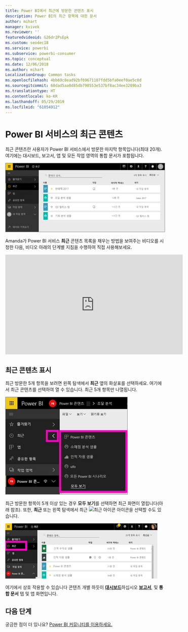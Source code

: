```yaml
---
title: Power BI에서 최근에 방문한 콘텐츠 표시
description: Power BI의 최근 항목에 대한 문서
author: mihart
manager: kvivek
ms.reviewer: ''
featuredvideoid: G26dr2PsEpk
ms.custom: seodec18
ms.service: powerbi
ms.subservice: powerbi-consumer
ms.topic: conceptual
ms.date: 12/06/2018
ms.author: mihart
LocalizationGroup: Common tasks
ms.openlocfilehash: 4bb69c8ead92bf69671107fdd5bfa0eef0ae5c0d
ms.sourcegitcommit: 60dad5aa0d85db790553e537bf8ac34ee3289ba3
ms.translationtype: HT
ms.contentlocale: ko-KR
ms.lasthandoff: 05/29/2019
ms.locfileid: "61054912"
---
```

# <a name="recent-content-in-power-bi-service"></a>Power BI 서비스의 **최근** 콘텐츠
최근 콘텐츠란 사용자가 Power BI 서비스에서 방문한 마지막 항목입니다(최대 20개).  여기에는 대시보드, 보고서, 앱 및 모든 작업 영역의 통합 문서가 포함됩니다.

![최근 콘텐츠 창](./media/end-user-recent/power-bi-recent-screen.png)

Amanda가 Power BI 서비스 **최근** 콘텐츠 목록을 채우는 방법을 보여주는 비디오를 시청한 다음, 비디오 아래의 단계별 지침을 수행하여 직접 사용해보세요.

<iframe width="560" height="315" src="https://www.youtube.com/embed/G26dr2PsEpk" frameborder="0" allowfullscreen></iframe>

## <a name="display-recent-content"></a>최근 콘텐츠 표시
최근 방문한 5개 항목을 보려면 왼쪽 탐색에서 **최근** 옆의 화살표를 선택하세요.  여기에서 최근 콘텐츠를 선택하여 열 수 있습니다. 최근 5개 항목만 나열됩니다.

![최근 콘텐츠 플라이아웃](./media/end-user-recent/power-bi-recent-flyout-new.png)

최근 방문한 항목이 5개 이상 있는 경우 **모두 보기**를 선택하면 최근 화면이 열립니다(아래 참조). 또한, **최근** 또는 왼쪽 탐색에서 최근 ![최근 아이콘](./media/end-user-recent/power-bi-recent-icon.png) 아이콘을 선택할 수도 있습니다.

![모든 최근 콘텐츠 표시](./media/end-user-recent/power-bi-recent-list.png)

여기에서 상호 작용할 수 있습니다 콘텐츠 개별 하듯이 [ **대시보드**](end-user-dashboards.md)하십시오 [ **보고서**](end-user-reports.md), 및  **통합 문서** 탭 및 앱 <!--[**Apps**](end-user-apps.md)--> 화면입니다.

## <a name="next-steps"></a>다음 단계
<!--[Power BI service Apps](end-user-apps.md)-->

궁금한 점이 더 있나요? [Power BI 커뮤니티를 이용하세요.](http://community.powerbi.com/)

